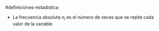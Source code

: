 #definiciones-estadistica 

- La frecuencia absoluta $n_i$ es el número de veces que se repite cada valor de la variable
